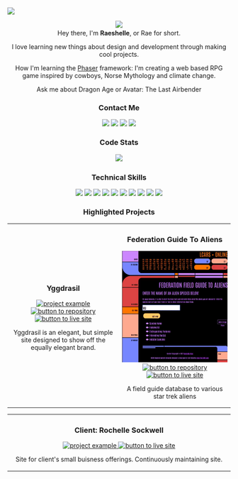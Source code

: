 <!-- HEADER -->
  <img align="center" src="https://github.com/raeplusplus/raeplusplus/blob/main/RaeshelleRose_GitHub_Cover.png">

  <p align="center">
    <img src="https://readme-typing-svg.herokuapp.com?color=CB4D89&center=true&vCenter=true&lines=software+engineer;game+developer;fiction+writer">
    <br>
    Hey there, I'm <strong>Raeshelle</strong>, or Rae for short.
  </p>
  <p align="center">
    I love learning new things about design and development through making cool projects.  
  </p>
  <p align="center">
  How I'm learning the <a href="https://phaser.io/">Phaser</a> framework: I'm creating a web based RPG game inspired by cowboys, Norse Mythology and climate change.
  </p>
  <p align="center">
  Ask me about Dragon Age or Avatar: The Last Airbender
  </p>
  
<!-- SOCIALS -->
  <h3 align="center">Contact Me</h3>
  <p align="center">
    <a href="https://twitter.com/raeplusplus"><img src="https://img.shields.io/badge/Twitter-CB4D89?&style=plastic&logo=twitter&logoColor=white" height=25></a>
    <a href="https://www.codewars.com/users/raeplusplus"><img src="https://img.shields.io/badge/Codewars-CB4D89?style=plastic&logo=Codewars&logoColor=white" height=25></a>
    <a href="mailto:raeplusplus@gmail.com"><img src="https://img.shields.io/badge/Email-CB4D89?style=plastic&logo=gmail&logoColor=white" height=25></a>
    <a href="https://www.linkedin.com/in/raeshellerose/"><img src="https://img.shields.io/badge/LinkedIn-CB4D89?style=plastic&logo=linkedin&logoColor=white" height=25></a>
    <!-- <a href="https://dev.to/raeplusplus"><img src="https://img.shields.io/badge/Download_Resume-CB4D89?style=plastic&logo=googledrive&logoColor=white" height=25></a> -->
  </p>


<!-- LANGUAGES/TOOLS -->
  <h3 align="center">Code Stats</h3>
  <p align="center">
    <img src="https://github-readme-streak-stats.herokuapp.com?user=raeplusplus&theme=monokai&date_format=j%20M%5B%20Y%5D">
  </p>
  <h3 align="center">Technical Skills</h3>
    <p align="center">
      <img src="https://img.shields.io/badge/HTML5-CB4D89?style=plastic&logo=html5&logoColor=white" height=25>
      <img src="https://img.shields.io/badge/CSS3-CB4D89?style=plastic&logo=css3&logoColor=white" height=25>
      <img src="https://img.shields.io/badge/JavaScript-CB4D89?style=plastic&logo=javascript&logoColor=F7DF1E" height=25>
      <img src="https://img.shields.io/badge/Node.js-CB4D89?style=plastic&logo=nodedotjs&logoColor=white" height=25>
      <img src="https://img.shields.io/badge/React-CB4D89?style=plastic&logo=react&logoColor=61DAFB" height=25>
      <img src="https://img.shields.io/badge/Express.js-CB4D89?style=plastic&logo=express&logoColor=white" height=25>
      <img src="https://img.shields.io/badge/MongoDB-CB4D89?style=plastic&logo=mongodb&logoColor=white" height=25>
      <img src="https://img.shields.io/badge/Figma-CB4D89?style=plastic&logo=figma&logoColor=white" height=25>
      <img src="https://img.shields.io/badge/Visual_Studio-CB4D89?style=plastic&logo=visual%20studio&logoColor=white" height=25>
      <img src="https://img.shields.io/badge/GIT-CB4D89?style=plastic&logo=git&logoColor=white" height=25>
    </p>
  <!-- PROJECTS -->
  <h3 align="center">Highlighted Projects</h3>
<div align="center">
  <table>
      <tr>
        <td width="50%">
          <h3 align="center">Yggdrasil</h3>
          <p align="center">
            <a href="https://github.com/raeplusplus/yggdrasil" target="_blank" rel="noreferrer"> <img src="https://media.giphy.com/media/6gjHYgUgjpJxhD1JtA/giphy.gif" alt="project example"/> </a>
            <span> <a href="https://github.com/raeplusplus/Yggdrasil" target="_blank" rel="noreferrer""><img src="https://img.shields.io/badge/-repo-CB4D89?style=plastic&logo=github&logoColor=000000" alt="button to repository" height ="25px"></a> <a href="https://yggdrasilrealm.netlify.app/" target="_blank" rel="noreferrer"><img src="https://img.shields.io/badge/-live%20site-CB4D89?style=plastic" alt="button to live site" height="25px"></a> </span>
            <p align="center">
              Yggdrasil is an elegant, but simple site designed to show off the equally elegant brand.
            </p>
          </p>
        </td>
        <td width="50%">
          <h3 align="center">Federation Guide To Aliens</h3>
          <p align="center">
            <a href="https://github.com/raeplusplus/star-trek-app" target="_blank" rel="noreferrer"> <img src="https://github.com/raeplusplus/star-trek-app/blob/main/star-trek-app.gif" alt="Federation Field Guide To Aliens project gif, typing in alien name and getting back information displayed on page"/> </a>
            <span> <a href="https://github.com/raeplusplus/star-trek-app" target="_blank" rel="noreferrer""><img src="https://img.shields.io/badge/-repo-CB4D89?style=plastic&logo=github&logoColor=000000" alt="button to repository" height ="25px"></a> <a href="https://federationfieldguide.netlify.app/" target="_blank" rel="noreferrer"><img src="https://img.shields.io/badge/-live%20site-CB4D89?style=plastic" alt="button to live site" height="25px"></a> </span>
            <p align="center">
              A field guide database to various star trek aliens 
            </p>
          </p>
        </td>
      </tr>
  </table>
  <table>
      <tr>
        <td width="50%">
          <h3 align="center">Client: Rochelle Sockwell</h3>
          <p align="center">
            <a href="https://rochellesockwell.netlify.app/" target="_blank" rel="noreferrer"> <img src="https://github.com/raeplusplus/sockwell-site-1/blob/main/rochelle-sockwell-site-raeshelle-rose.gif" alt="project example"/> </a>
            <span> <a href="https://rochellesockwell.netlify.app/" target="_blank" rel="noreferrer""></a> <a href="https://rochellesockwell.netlify.app/" target="_blank" rel="noreferrer"><img src="https://img.shields.io/badge/-live%20site-CB4D89?style=plastic" alt="button to live site" height="25px"></a> </span>
            <p align="center">
              Site for client's small buisness offerings. Continuously maintaining site.
            </p>
          </p>
        </td>
      </tr>
  </table>
</div>
